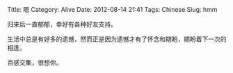 Title: 嗯
Category: Alive
Date: 2012-08-14 21:41
Tags: Chinese
Slug: hmm

归来后一直郁郁，幸好有各种好友支持。

生活中总是有好多的遗憾，然而正是因为遗憾才有了怀念和期盼，期盼着下一次的相逢。

百感交集，很想你。
